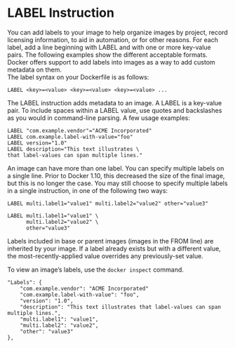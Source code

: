 # LABEL Instruction <br>
You can add labels to your image to help organize images by project, record licensing information, to aid in automation, or for other reasons. For each label, add a line beginning with LABEL and with one or more key-value pairs. The following examples show the different acceptable formats.<br>
Docker offers support to add labels into images as a way to add custom metadata on them.<br>
The label syntax on your Dockerfile is as follows: <br>
```
LABEL <key>=<value> <key>=<value> <key>=<value> ...
```
The LABEL instruction adds metadata to an image. A LABEL is a key-value pair. To include spaces within a LABEL value, use quotes and backslashes as you would in command-line parsing. A few usage examples:
```
LABEL "com.example.vendor"="ACME Incorporated"
LABEL com.example.label-with-value="foo"
LABEL version="1.0"
LABEL description="This text illustrates \
that label-values can span multiple lines."
```
An image can have more than one label. You can specify multiple labels on a single line. Prior to Docker 1.10, this decreased the size of the final image, but this is no longer the case. You may still choose to specify multiple labels in a single instruction, in one of the following two ways:
```
LABEL multi.label1="value1" multi.label2="value2" other="value3"
``` 
```
LABEL multi.label1="value1" \
      multi.label2="value2" \
      other="value3"
```
Labels included in base or parent images (images in the FROM line) are inherited by your image. If a label already exists but with a different value, the most-recently-applied value overrides any previously-set value.

To view an image’s labels, use the ```docker inspect``` command.
```
"Labels": {
    "com.example.vendor": "ACME Incorporated"
    "com.example.label-with-value": "foo",
    "version": "1.0",
    "description": "This text illustrates that label-values can span multiple lines.",
    "multi.label1": "value1",
    "multi.label2": "value2",
    "other": "value3"
},
```
